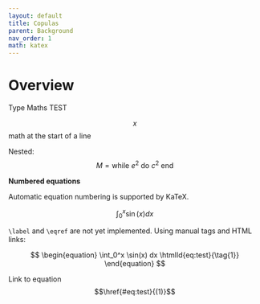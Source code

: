```yaml
---
layout: default
title: Copulas
parent: Background
nav_order: 1
math: katex
---
```


# Overview

Type Maths TEST

$$x$$ math at the start of a line

Nested: $$M = \text{while $e^2$ do $c^2$ end}$$

**Numbered equations**

Automatic equation numbering is supported by KaTeX.

$$
\begin{equation}
\int_0^x \sin(x) dx
\end{equation}
$$

`\label` and `\eqref` are not yet implemented.
Using manual tags and HTML links:

$$
\begin{equation}
\int_0^x \sin(x) dx
\htmlId{eq:test}{\tag{1}}
\end{equation}
$$

Link to equation $$\href{#eq:test}{(1)}$$